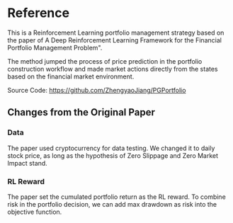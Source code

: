 # Reference
This is a Reinforcement Learning portfolio management strategy based on
the paper of A Deep Reinforcement Learning Framework for the Financial
Portfolio Management Problem".

The method jumped the process of price prediction in the portfolio
construction workflow and made market actions directly from the
states based on the financial market environment.

Source Code: https://github.com/ZhengyaoJiang/PGPortfolio

## Changes from the Original Paper
### Data
The paper used cryptocurrency for data testing. We changed it to daily
stock price, as long as the hypothesis of Zero Slippage and Zero Market
 Impact stand.

### RL Reward
The paper set the cumulated portfolio return as the RL reward. To combine
risk in the portfolio decision, we can add max drawdown as risk into the objective
function.